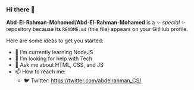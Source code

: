 ### Hi there 👋

**Abd-El-Rahman-Mohamed/Abd-El-Rahman-Mohamed** is a ✨ _special_ ✨ repository because its `README.md` (this file) appears on your GitHub profile.

Here are some ideas to get you started:

- 🌱 I’m currently learning NodeJS
- 🤔 I’m looking for help with Tech
- 💬 Ask me about HTML, CSS, and JS
- 📫 How to reach me:
  - 🐦 Twitter: https://twitter.com/abdelrahman_CS/
